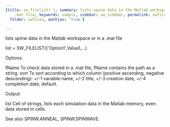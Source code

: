 ```yaml
---
{title: sw_filelist( ), summary: lists spinw data in the Matlab workspace or in a
    .mat file, keywords: sample, sidebar: sw_sidebar, permalink: swfiles_sw_filelist.html,
  folder: swfiles, mathjax: 'true'}

---
```

lists spinw data in the Matlab workspace or in a .mat file
 
list = SW_FILELIST({'Option1',Value1,...)
 
 
Options:
 
fName     To check data stored in a .mat file, fName contains the path as
          a string.
sort      To sort according to which column (positive ascending, negative
          descending):
              +/-1    variable name,
              +/-2    title,
              +/-3    creation date,
              +/-4    completion date, default.
 
 
Output:
 
list      Cell of strings, lists each simulation data in the Matlab
          memory, even data stored in cells.
 
See also SPINW.ANNEAL, SPINW.SPINWAVE.
 
